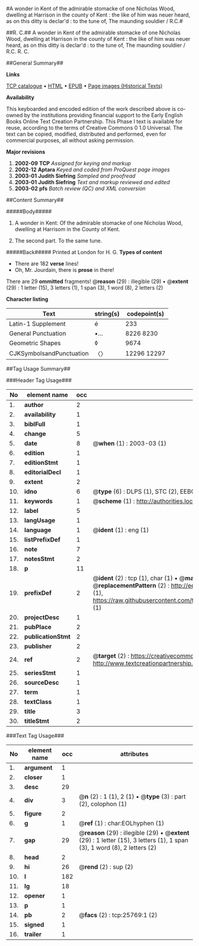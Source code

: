 #A wonder in Kent of the admirable stomacke of one Nicholas Wood, dwelling at Harrison in the county of Kent : the like of him was neuer heard, as on this ditty is declar'd : to the tune of, The maunding souldier / R.C.#

##R. C.##
A wonder in Kent of the admirable stomacke of one Nicholas Wood, dwelling at Harrison in the county of Kent : the like of him was neuer heard, as on this ditty is declar'd : to the tune of, The maunding souldier / R.C.
R. C.

##General Summary##

**Links**

[TCP catalogue](http://www.ota.ox.ac.uk/tcp/)  • 
[HTML](http://tei.it.ox.ac.uk/tcp/Texts-HTML/free/A17/A17480.html)  • 
[EPUB](http://tei.it.ox.ac.uk/tcp/Texts-EPUB/free/A17/A17480.epub) • 
[Page images (Historical Texts)](https://data.historicaltexts.jisc.ac.uk/view?pubId=eebo-22830399e&pageId=eebo-22830399e-25769-1)

**Availability**

This keyboarded and encoded edition of the
	       work described above is co-owned by the institutions
	       providing financial support to the Early English Books
	       Online Text Creation Partnership. This Phase I text is
	       available for reuse, according to the terms of Creative
	       Commons 0 1.0 Universal. The text can be copied,
	       modified, distributed and performed, even for
	       commercial purposes, all without asking permission.

**Major revisions**

1. __2002-09__ __TCP__ *Assigned for keying and markup*
1. __2002-12__ __Aptara__ *Keyed and coded from ProQuest page images*
1. __2003-01__ __Judith Siefring__ *Sampled and proofread*
1. __2003-01__ __Judith Siefring__ *Text and markup reviewed and edited*
1. __2003-02__ __pfs__ *Batch review (QC) and XML conversion*

##Content Summary##

#####Body#####

1. A wonder in Kent:
Of the admirable stomacke of one Nicholas Wood, dwelling at Harrisom in the County
of Kent.

1. The second part. To the same tune.

#####Back#####
Printed at London for H. G.
**Types of content**

  * There are 182 **verse** lines!
  * Oh, Mr. Jourdain, there is **prose** in there!

There are 29 **ommitted** fragments! 
 @__reason__ (29) : illegible (29)  •  @__extent__ (29) : 1 letter (15), 3 letters (1), 1 span (3), 1 word (8), 2 letters (2)

**Character listing**


|Text|string(s)|codepoint(s)|
|---|---|---|
|Latin-1 Supplement|é|233|
|General Punctuation|•…|8226 8230|
|Geometric Shapes|◊|9674|
|CJKSymbolsandPunctuation|〈〉|12296 12297|

##Tag Usage Summary##

###Header Tag Usage###

|No|element name|occ|attributes|
|---|---|---|---|
|1.|__author__|2||
|2.|__availability__|1||
|3.|__biblFull__|1||
|4.|__change__|5||
|5.|__date__|8| @__when__ (1) : 2003-03 (1)|
|6.|__edition__|1||
|7.|__editionStmt__|1||
|8.|__editorialDecl__|1||
|9.|__extent__|2||
|10.|__idno__|6| @__type__ (6) : DLPS (1), STC (2), EEBO-CITATION (1), OCLC (1), VID (1)|
|11.|__keywords__|1| @__scheme__ (1) : http://authorities.loc.gov/ (1)|
|12.|__label__|5||
|13.|__langUsage__|1||
|14.|__language__|1| @__ident__ (1) : eng (1)|
|15.|__listPrefixDef__|1||
|16.|__note__|7||
|17.|__notesStmt__|2||
|18.|__p__|11||
|19.|__prefixDef__|2| @__ident__ (2) : tcp (1), char (1)  •  @__matchPattern__ (2) : ([0-9\-]+):([0-9IVX]+) (1), (.+) (1)  •  @__replacementPattern__ (2) : http://eebo.chadwyck.com/downloadtiff?vid=$1&page=$2 (1), https://raw.githubusercontent.com/textcreationpartnership/Texts/master/tcpchars.xml#$1 (1)|
|20.|__projectDesc__|1||
|21.|__pubPlace__|2||
|22.|__publicationStmt__|2||
|23.|__publisher__|2||
|24.|__ref__|2| @__target__ (2) : https://creativecommons.org/publicdomain/zero/1.0/ (1), http://www.textcreationpartnership.org/docs/. (1)|
|25.|__seriesStmt__|1||
|26.|__sourceDesc__|1||
|27.|__term__|1||
|28.|__textClass__|1||
|29.|__title__|3||
|30.|__titleStmt__|2||


###Text Tag Usage###

|No|element name|occ|attributes|
|---|---|---|---|
|1.|__argument__|1||
|2.|__closer__|1||
|3.|__desc__|29||
|4.|__div__|3| @__n__ (2) : 1 (1), 2 (1)  •  @__type__ (3) : part (2), colophon (1)|
|5.|__figure__|2||
|6.|__g__|1| @__ref__ (1) : char:EOLhyphen (1)|
|7.|__gap__|29| @__reason__ (29) : illegible (29)  •  @__extent__ (29) : 1 letter (15), 3 letters (1), 1 span (3), 1 word (8), 2 letters (2)|
|8.|__head__|2||
|9.|__hi__|26| @__rend__ (2) : sup (2)|
|10.|__l__|182||
|11.|__lg__|18||
|12.|__opener__|1||
|13.|__p__|1||
|14.|__pb__|2| @__facs__ (2) : tcp:25769:1 (2)|
|15.|__signed__|1||
|16.|__trailer__|1||
